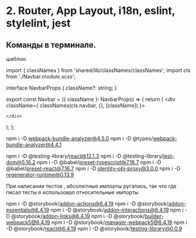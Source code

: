 # 2. Router, App Layout, i18n, eslint, stylelint, jest
## Команды в терминале.
шаблон:

import { classNames } from 'shared/lib/classNames/classNames';
import cls from './Navbar.module.scss';

interface NavbarProps {
  className?: string;
}

export const Navbar = ({ className }: NavbarProps) => {
  return (
    <div className={ classNames(cls.navbar, {}, [className]) }>
      
    </div>
  );
};

npm i -D webpack-bundle-analyzer@4.5.0
npm i -D @types/webpack-bundle-analyzer@4.4.1

npm i -D @testing-library/react@12.1.3
npm i -D @testing-library/jest-dom@5.16.2
npm i -D @babel/preset-typescript@7.16.7
npm i -D @babel/preset-react@7.16.7
npm i -D identity-obj-proxy@3.0.0
npm i -D regenerator-runtime@0.13.9

При написании тестов , абсолютные импорты ругались, так что где писал тесты я использовал относительные 
импорты

npm i -D @storybook/addon-actions@6.4.19
npm i -D @storybook/addon-essentials@6.4.19
npm i -D @storybook/addon-interactions@6.4.19
npm i -D @storybook/addon-links@6.4.19
npm i -D @storybook/builder-webpack5@6.4.19
npm i -D @storybook/manager-webpack5@6.4.19
npm i -D @storybook/react@6.4.19
npm i -D @storybook/testing-library@0.0.9


